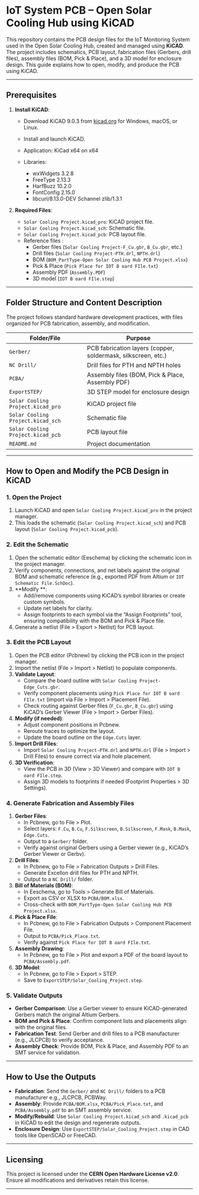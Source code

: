 # IoT System PCB – Open Solar Cooling Hub using KiCAD

This repository contains the PCB design files for the IoT Monitoring System used in the Open Solar Cooling Hub, created and managed using **KiCAD**. The project includes schematics, PCB layout, fabrication files (Gerbers, drill files), assembly files (BOM, Pick & Place), and a 3D model for enclosure design. This guide explains how to open, modify, and produce the PCB using KiCAD.

---

## Prerequisites

1. **Install KiCAD**:
   - Download KiCAD 9.0.3 from [kicad.org](https://www.kicad.org/download/) for Windows, macOS, or Linux.
   - Install and launch KiCAD.
  
   - Application: KiCad x64 on x64

   - Libraries:
     	- wxWidgets 3.2.8
      - FreeType 2.13.3
      - HarfBuzz 10.2.0
      - FontConfig 2.15.0
      - libcurl/8.13.0-DEV Schannel zlib/1.3.1




2. **Required Files**:
   - `Solar Cooling Project.kicad_pro`: KiCAD project file.
   - `Solar Cooling Project.kicad_sch`: Schematic file.
   - `Solar Cooling Project.kicad_pcb`: PCB layout file.
   - Reference files :
     - Gerber files (`Solar Cooling Project-F_Cu.gbr`, `B_Cu.gbr`, etc.)
     - Drill files (`Solar Cooling Project-PTH.drl`, `NPTH.drl`)
     - BOM (`BOM_PartType-Open Solar Cooling Hub PCB Project.xlsx`)
     - Pick & Place (`Pick Place for IOT B oard FIle.txt`)
     - Assembly PDF (`Assembly.PDF`)
     - 3D model (`IOT B oard FIle.step`)

---

## Folder Structure and Content Description

The project follows standard hardware development practices, with files organized for PCB fabrication, assembly, and modification.

| Folder/File | Purpose |
|-------------|---------|
| `Gerber/` | PCB fabrication layers (copper, soldermask, silkscreen, etc.) |
| `NC Drill/` | Drill files for PTH and NPTH holes |
| `PCBA/` | Assembly files (BOM, Pick & Place, Assembly PDF) |
| `ExportSTEP/` | 3D STEP model for enclosure design |
| `Solar Cooling Project.kicad_pro` | KiCAD project file |
| `Solar Cooling Project.kicad_sch` | Schematic file |
| `Solar Cooling Project.kicad_pcb` | PCB layout file |
| `README.md` | Project documentation |

---

## How to Open and Modify the PCB Design in KiCAD

### 1. Open the Project
1. Launch KiCAD and open `Solar Cooling Project.kicad_pro` in the project manager.
2. This loads the schematic (`Solar Cooling Project.kicad_sch`) and PCB layout (`Solar Cooling Project.kicad_pcb`).

### 2. Edit the Schematic
1. Open the schematic editor (Eeschema) by clicking the schematic icon in the project manager.
2. Verify components, connections, and net labels against the original BOM and schematic reference (e.g., exported PDF from Altium or `IOT Schematic File.SchDoc`).
3. **Modify **:
   - Add/remove components using KiCAD’s symbol libraries or create custom symbols.
   - Update net labels for clarity.
   - Assign footprints to each symbol via the “Assign Footprints” tool, ensuring compatibility with the BOM and Pick & Place file.
4. Generate a netlist (File > Export > Netlist) for PCB layout.

### 3. Edit the PCB Layout
1. Open the PCB editor (Pcbnew) by clicking the PCB icon in the project manager.
2. Import the netlist (File > Import > Netlist) to populate components.
3. **Validate Layout**:
   - Compare the board outline with `Solar Cooling Project-Edge_Cuts.gbr`.
   - Verify component placements using `Pick Place for IOT B oard FIle.txt` (import via File > Import > Placement File).
   - Check routing against Gerber files (`F_Cu.gbr`, `B_Cu.gbr`) using KiCAD’s Gerber Viewer (File > Import > Gerber Files).
4. **Modify (if needed)**:
   - Adjust component positions in Pcbnew.
   - Reroute traces to optimize the layout.
   - Update the board outline on the `Edge.Cuts` layer.
5. **Import Drill Files**:
   - Import `Solar Cooling Project-PTH.drl` and `NPTH.drl` (File > Import > Drill Files) to ensure correct via and hole placement.
6. **3D Verification**:
   - View the PCB in 3D (View > 3D Viewer) and compare with `IOT B oard FIle.step`.
   - Assign 3D models to footprints if needed (Footprint Properties > 3D Settings).

### 4. Generate Fabrication and Assembly Files
1. **Gerber Files**:
   - In Pcbnew, go to File > Plot.
   - Select layers: `F.Cu`, `B.Cu`, `F.Silkscreen`, `B.Silkscreen`, `F.Mask`, `B.Mask`, `Edge.Cuts`.
   - Output to a `Gerber/` folder.
   - Verify against original Gerbers using a Gerber viewer (e.g., KiCAD’s Gerber Viewer or Gerbv).
2. **Drill Files**:
   - In Pcbnew, go to File > Fabrication Outputs > Drill Files.
   - Generate Excellon drill files for PTH and NPTH.
   - Output to a `NC Drill/` folder.
3. **Bill of Materials (BOM)**:
   - In Eeschema, go to Tools > Generate Bill of Materials.
   - Export as CSV or XLSX to `PCBA/BOM.xlsx`.
   - Cross-check with `BOM_PartType-Open Solar Cooling Hub PCB Project.xlsx`.
4. **Pick & Place File**:
   - In Pcbnew, go to File > Fabrication Outputs > Component Placement File.
   - Output to `PCBA/Pick_Place.txt`.
   - Verify against `Pick Place for IOT B oard FIle.txt`.
5. **Assembly Drawing**:
   - In Pcbnew, go to File > Plot and export a PDF of the board layout to `PCBA/Assembly.pdf`.
6. **3D Model**:
   - In Pcbnew, go to File > Export > STEP.
   - Save to `ExportSTEP/Solar_Cooling_Project.step`.

### 5. Validate Outputs
- **Gerber Comparison**: Use a Gerber viewer to ensure KiCAD-generated Gerbers match the original Altium Gerbers.
- **BOM and Pick & Place**: Confirm component lists and placements align with the original files.
- **Fabrication Test**: Send Gerber and drill files to a PCB manufacturer (e.g., JLCPCB) to verify acceptance.
- **Assembly Check**: Provide BOM, Pick & Place, and Assembly PDF to an SMT service for validation.

---

## How to Use the Outputs

- **Fabrication**: Send the `Gerber/` and `NC Drill/` folders to a PCB manufacturer e.g., JLCPCB, PCBWay.
- **Assembly**: Provide `PCBA/BOM.xlsx`, `PCBA/Pick_Place.txt`, and `PCBA/Assembly.pdf` to an SMT assembly service.
- **Modify/Rebuild**: Use `Solar Cooling Project.kicad_sch` and `.kicad_pcb` in KiCAD to edit the design and regenerate outputs.
- **Enclosure Design**: Use `ExportSTEP/Solar_Cooling_Project.step` in CAD tools like OpenSCAD or FreeCAD.

---

## Licensing

This project is licensed under the **CERN Open Hardware License v2.0**. Ensure all modifications and derivatives retain this license.

---


